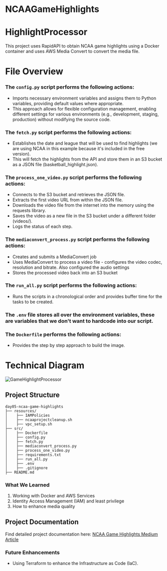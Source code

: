 # NCAAGameHighlights

# HighlightProcessor
This project uses RapidAPI to obtain NCAA game highlights using a Docker container and uses AWS Media Convert to convert the media file.

# File Overview

### The ```config.py``` script performs the following actions:
- Imports necessary environment variables and assigns them to Python variables, providing default values where appropriate. 
- This approach allows for flexible configuration management, enabling different settings for various environments (e.g., development, staging, production) without modifying the source code.

### The ```fetch.py``` script performs the following actions:

- Establishes the date and league that will be used to find highlights (we are using NCAA in this example because it's included in the free version).
- This will fetch the highlights from the API and store them in an S3 bucket as a JSON file (basketball_highlight.json).

### The ```process_one_video.py``` script performs the following actions:

- Connects to the S3 bucket and retrieves the JSON file.
- Extracts the first video URL from within the JSON file.
- Downloads the video file from the internet into the memory using the requests library.
- Saves the video as a new file in the S3 bucket under a different folder (videos/).
- Logs the status of each step.

### The ```mediaconvert_process.py``` script performs the following actions:

- Creates and submits a MediaConvert job
- Uses MediaConvert to process a video file - configures the video codec, resolution and bitrate. Also configured the audio settings
- Stores the processed video back into an S3 bucket

### The ```run_all.py``` script performs the following actions:
- Runs the scripts in a chronological order and provides buffer time for the tasks to be created.

### The ```.env``` file stores all over the environment variables, these are variables that we don't want to hardcode into our script.

### The ```Dockerfile``` performs the following actions:
- Provides the step by step approach to build the image.


# **Technical Diagram**
![GameHighlightProcessor](https://github.com/user-attachments/assets/762c3582-c6fe-48b2-b7da-0ff5b86b7970)

## **Project Structure**
```
day05-ncaa-game-highlights
├── resources/
│    ├── IAMPolicies
│    ├── ncaaprojectcleanup.sh
│    ├── vpc_setup.sh           
├── src/
│    ├── Dockerfile
│    ├── config.py
│    ├── fetch.py
│    ├── mediaconvert_process.py
│    ├── process_one_video.py
│    ├── requirements.txt
│    ├── run_all.py
│    ├── .env
│    ├── .gitignore
├── README.md
```


### **What We Learned**
1. Working with Docker and AWS Services
2. Identity Access Management (IAM) and least privilege
3. How to enhance media quality 

## **Project Documentation**

Find detailed project documentation here: [NCAA Game Highlights Medium Article](https://medium.com/@ntando.mv15/ncaa-game-highlights-processor-702d59d010bf)


### **Future Enhancements**
- Using Terraform to enhance the Infrastructure as Code (IaC).




